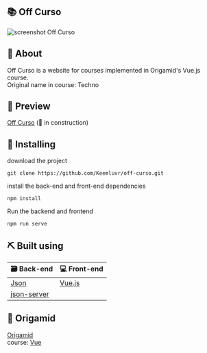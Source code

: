 ## :books: Off Curso
![screenshot Off Curso](https://i.imgur.com/MZP1GtZ.png)

## 📝 About <a name = "about"></a>

Off Curso is a website for courses implemented in Origamid's Vue.js course.  
Original name in course: Techno

## :link: Preview
[Off Curso](#) (:construction: in construction)

## 🏁 Installing <a name = "getting_started"></a>

download the project
```
git clone https://github.com/Keemluvr/off-curso.git
```

install the back-end and front-end dependencies
```
npm install
```

Run the backend and frontend
```
npm run serve
```

## ⛏️ Built using <a name = "built_using"></a>

🗃 Back-end                                                   | 💻 Front-end                               
--------------------------------------------------------------| -------------------------------------- 
[Json](https://www.json.org/json-pt.html)                     | [Vue.js](https://vuejs.org)     
[json-server](https://www.npmjs.com/package/json-server)      |                                        
                                                               
   

## :wolf: Origamid  
[Origamid](https://www.origamid.com)  
course: [Vue](https://www.origamid.com/curso/vue-js-completo/)
